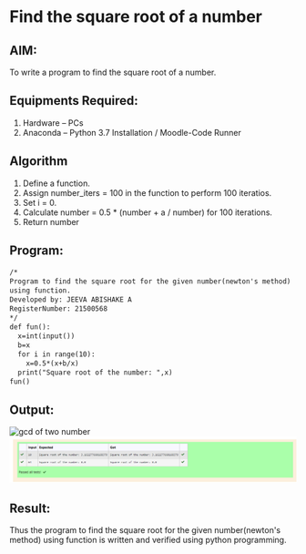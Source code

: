 # Find the square root of a number

## AIM:
To write a program to find the square root of a number.

## Equipments Required:
1. Hardware – PCs
2. Anaconda – Python 3.7 Installation / Moodle-Code Runner

## Algorithm
1. Define a function.
2. Assign number_iters = 100 in the function to perform 100 iteratios.
3. Set i = 0.
4. Calculate  number = 0.5 * (number + a / number) for 100 iterations.
5. Return number

## Program:
```
/*
Program to find the square root for the given number(newton's method) using function.
Developed by: JEEVA ABISHAKE A
RegisterNumber: 21500568 
*/
def fun():
  x=int(input())
  b=x
  for i in range(10):
    x=0.5*(x+b/x)
  print("Square root of the number: ",x)
fun()
```

## Output:
![gcd of two number](gcd.png)
![squareroot](SR1.png)


## Result:
Thus the program to find the square root for the given number(newton's method) using function is written and verified using python programming.
